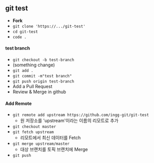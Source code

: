 ## git test

- **Fork**
- `git clone 'https://.../git-test'`
- `cd git-test`
- `code .`

#### test branch

- `git checkout -b test-branch`
- (something change)
- `git add .`
- `git commit -m"test branch"`
- `git push origin test-branch`
- Add a Pull Request
- Review & Merge in github

#### Add Remote

- `git remote add upstream https://github.com/ingg-git/git-test`
  - 원 저장소를 'upstream'이라는 이름의 리모트로 추가
- `git checkout master`
- `git fetch upstream`
  - 리모트에서 최신 데이터를 Fetch
- `git merge upstream/master`
  - 대상 브랜치를 토픽 브랜치에 Merge
- `git push`
